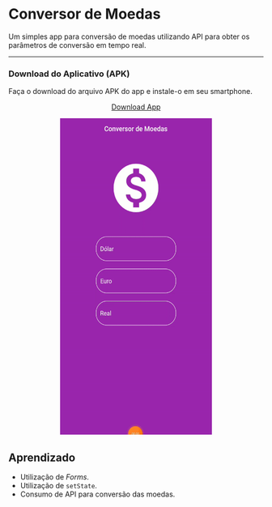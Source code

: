 # Conversor de Moedas
 Um simples app para conversão de moedas utilizando API para obter os parâmetros de conversão em tempo real.

***
### Download do Aplicativo (APK)
Faça o download do arquivo APK do app e instale-o em seu smartphone.

<p align="center">
  <a href="https://drive.google.com/u/0/uc?id=1v8d0P74Zbdj6RtQ7Jxzj_IX9f3Ey4ckj&export=download">Download App</a>
</p>

 <p align="center">
 <img  width="300" height="625" src="assets/to_readme/presentation.gif">
 <p/>


## Aprendizado
* Utilização de *Forms*.
* Utilização de `setState`.
* Consumo de API para conversão das moedas.
